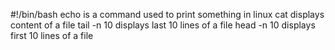 #!/bin/bash
echo is a command used to print something in linux
cat displays content of a file
tail -n 10 displays last 10 lines of a file
head -n 10 displays first 10 lines of a file
